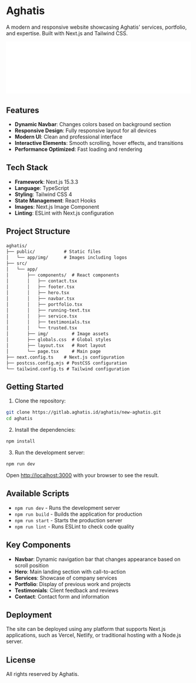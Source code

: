 # Aghatis

A modern and responsive website showcasing Aghatis' services, portfolio, and expertise. Built with Next.js and Tailwind CSS.

![Aghatis Website](public/app/img/logo-dark.png)

## Features

- **Dynamic Navbar**: Changes colors based on background section
- **Responsive Design**: Fully responsive layout for all devices
- **Modern UI**: Clean and professional interface
- **Interactive Elements**: Smooth scrolling, hover effects, and transitions
- **Performance Optimized**: Fast loading and rendering

## Tech Stack

- **Framework**: Next.js 15.3.3
- **Language**: TypeScript
- **Styling**: Tailwind CSS 4
- **State Management**: React Hooks
- **Images**: Next.js Image Component
- **Linting**: ESLint with Next.js configuration

## Project Structure

```
aghatis/
├── public/           # Static files
│   └── app/img/      # Images including logos
├── src/
│   └── app/
│       ├── components/  # React components
│       │   ├── contact.tsx
│       │   ├── footer.tsx
│       │   ├── hero.tsx
│       │   ├── navbar.tsx
│       │   ├── portfolio.tsx
│       │   ├── running-text.tsx
│       │   ├── service.tsx
│       │   ├── testimonials.tsx
│       │   └── trusted.tsx
│       ├── img/         # Image assets
│       ├── globals.css  # Global styles
│       ├── layout.tsx   # Root layout
│       └── page.tsx     # Main page
├── next.config.ts    # Next.js configuration
├── postcss.config.mjs # PostCSS configuration
└── tailwind.config.ts # Tailwind configuration
```

## Getting Started

1. Clone the repository:

```bash
git clone https://gitlab.aghatis.id/aghatis/new-aghatis.git
cd aghatis
```

2. Install the dependencies:

```bash
npm install
```

3. Run the development server:

```bash
npm run dev
```

Open [http://localhost:3000](http://localhost:3000) with your browser to see the result.

## Available Scripts

- `npm run dev` - Runs the development server
- `npm run build` - Builds the application for production
- `npm run start` - Starts the production server
- `npm run lint` - Runs ESLint to check code quality

## Key Components

- **Navbar**: Dynamic navigation bar that changes appearance based on scroll position
- **Hero**: Main landing section with call-to-action
- **Services**: Showcase of company services
- **Portfolio**: Display of previous work and projects
- **Testimonials**: Client feedback and reviews
- **Contact**: Contact form and information

## Deployment

The site can be deployed using any platform that supports Next.js applications, such as Vercel, Netlify, or traditional hosting with a Node.js server.

## License

All rights reserved by Aghatis.
